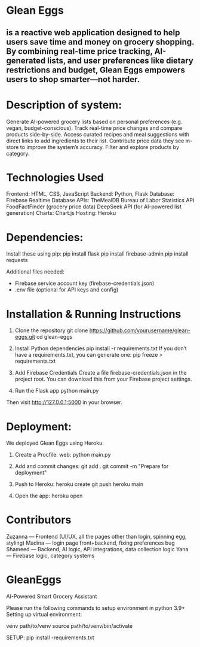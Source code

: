 # Glean Eggs
## is a reactive web application designed to help users save time and money on grocery shopping. By combining real-time price tracking, AI-generated lists, and user preferences like dietary restrictions and budget, Glean Eggs empowers users to shop smarter—not harder.

# Description of system:
Generate AI-powered grocery lists based on personal preferences (e.g. vegan, budget-conscious).
Track real-time price changes and compare products side-by-side.
Access curated recipes and meal suggestions with direct links to add ingredients to their list.
Contribute price data they see in-store to improve the system’s accuracy.
Filter and explore products by category.

# Technologies Used
Frontend: HTML, CSS, JavaScript
Backend: Python, Flask
Database: Firebase Realtime Database
APIs:
TheMealDB
Bureau of Labor Statistics API
FoodFactFinder (grocery price data)
DeepSeek API (for AI-powered list generation)
Charts: Chart.js
Hosting: Heroku

# Dependencies:
Install these using pip:
pip install flask
pip install firebase-admin
pip install requests

Additional files needed:
- Firebase service account key (firebase-credentials.json)
- .env file (optional for API keys and config)

# Installation & Running Instructions
1. Clone the repository
git clone https://github.com/yourusername/glean-eggs.git
cd glean-eggs

2. Install Python dependencies
pip install -r requirements.txt
If you don’t have a requirements.txt, you can generate one:
pip freeze > requirements.txt

3. Add Firebase Credentials
Create a file firebase-credentials.json in the project root. You can download this from your Firebase project settings.

4. Run the Flask app
python main.py

Then visit http://127.0.0.1:5000 in your browser.

# Deployment:
We deployed Glean Eggs using Heroku.

1. Create a Procfile:
web: python main.py

2. Add and commit changes:
git add .
git commit -m "Prepare for deployment"

3. Push to Heroku:
heroku create
git push heroku main

4. Open the app:
heroku open


# Contributors

Zuzanna — Frontend (UI/UX, all the pages other than login, spinning egg, styling)
Madina — login page front+backend, fixing preferences bug
Shameed — Backend, AI logic, API integrations, data collection logic
Yana — Firebase logic, category systems




# GleanEggs
AI-Powered Smart Grocery Assistant

Please run the following commands to setup environment in python 3.9+
Setting up virtual environment:

venv path/to/venv
source path/to/venv/bin/activate

SETUP:
pip install -requirements.txt
